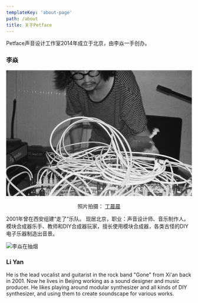 ```yaml
---
templateKey: 'about-page'
path: /about
title: 关于Petface
---
```



Petface声音设计工作室2014年成立于北京，由李焱一手创办。


### 李焱

![李焱](/static/img/liyan.png)

<p style="text-align: center;">
    照片拍摄：
    <a href="https://www.douban.com/photos/album/1691597153/" target="_blank">丁晨晨</a>
</p>

2001年曾在西安组建“⾛了”乐队。
现居北京，职业：声⾳设计师、⾳乐制作人。模块合成器乐手、教师和DIY合成器玩家，擅长使用模块合成器，各类古怪的DIY电子乐器制造出音景。

![李焱在抽烟](/static/img/liyan-smoke.jpg)

### Li Yan

He is the lead vocalist and guitarist in the rock band "Gone" from Xi'an back in 2001.
Now he lives in Beijing working as a sound designer and music producer. He likes playing around modular synthesizer and all kinds of DIY synthesizer, and using them to create soundscape for various works.
